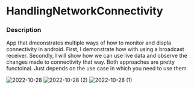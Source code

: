 # HandlingNetworkConnectivity

### Description

<p> App that dmeonstrates multiple ways of how to monitor and displa connectivity in android.
First, I demonstrate how with using a broadcast receiver. Secondly, I will show how we can
use live data and observe the changes made to connectivity that way. Both approaches are 
pretty functoinal. Just depends on the use case in which you need to use them.
</p>

![2022-10-28](https://user-images.githubusercontent.com/105057858/198591131-cf9a9ab8-341e-4b4c-a271-65263ecbfa1d.png)
![2022-10-28 (2)](https://user-images.githubusercontent.com/105057858/198591124-d8697ef1-e3dc-4813-b17a-7e1c182eb8af.png)
![2022-10-28 (1)](https://user-images.githubusercontent.com/105057858/198591136-6bbc90e2-88f5-4d6b-b3ea-035ef789c92e.png)
